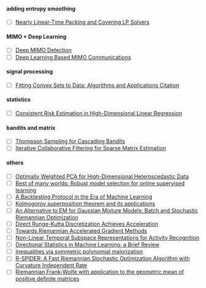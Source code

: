 #### adding entropy smoothing
- [ ] [Nearly Linear-Time Packing and Covering LP Solvers](https://arxiv.org/abs/1411.1124)
#### MIMO + Deep Learning
- [ ] [Deep MIMO Detection](https://arxiv.org/abs/1706.01151)
- [ ] [Deep Learning Based MIMO Communications](https://arxiv.org/abs/1707.07980)
#### signal processing
- [ ] [Fitting Convex Sets to Data: Algorithms and Applications Citation](https://thesis.library.caltech.edu/11208/1/YongSheng_Soh_2019.pdf)
#### statistics
- [ ] [Consistent Risk Estimation in High-Dimensional Linear Regression](https://arxiv.org/abs/1902.01753)
#### bandits and matrix
- [ ] [Thompson Sampling for Cascading Bandits](https://arxiv.org/abs/1810.01187)
- [ ] [Iterative Collaborative Filtering for Sparse Matrix Estimation](https://arxiv.org/abs/1712.00710)
#### others
- [ ] [Optimally Weighted PCA for High-Dimensional Heteroscedastic Data](https://arxiv.org/abs/1810.12862)
- [ ] [Best of many worlds: Robust model selection for online supervised learning](https://arxiv.org/abs/1805.08562)
- [ ] [A Backtesting Protocol in the Era of Machine Learning](https://faculty.fuqua.duke.edu/~charvey/Research/Published_Papers/SSRN-id3275654.pdf)
- [ ] [Kolmogorov superposition theorem and its applications](https://spiral.imperial.ac.uk/handle/10044/1/30762)
- [ ] [An Alternative to EM for Gaussian Mixture Models: Batch and Stochastic Riemannian Optimization](https://arxiv.org/pdf/1706.03267.pdf)
- [ ] [Direct Runge-Kutta Discretization Achieves Acceleration](https://arxiv.org/pdf/1805.00521.pdf)
- [ ] [Towards Riemannian Accelerated Gradient Methods](https://arxiv.org/pdf/1806.02812.pdf)
- [ ] [Non-Linear Temporal Subspace Representations for Activity Recognition](https://arxiv.org/pdf/1803.11064.pdf)
- [ ] [Directional Statistics in Machine Learning: a Brief Review](http://suvrit.de/papers/sra_dirchap.pdf)
- [ ] [Inequalities via symmetric polynomial majorization](http://suvrit.de/papers/emonotone.pdf)
- [ ] [R-SPIDER: A Fast Riemannian Stochastic Optimization Algorithm with Curvature Independent Rate](https://arxiv.org/pdf/1811.04194.pdf)
- [ ] [Riemannian Frank-Wolfe with application to the geometric mean of positive definite matrices](https://arxiv.org/pdf/1710.10770.pdf)
